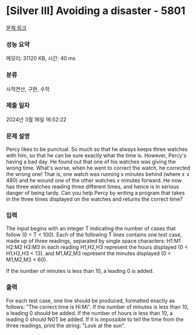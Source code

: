 # [Silver III] Avoiding a disaster - 5801 

[문제 링크](https://www.acmicpc.net/problem/5801) 

### 성능 요약

메모리: 31120 KB, 시간: 40 ms

### 분류

사칙연산, 구현, 수학

### 제출 일자

2024년 3월 16일 16:52:22

### 문제 설명

<p>Percy likes to be punctual. So much so that he always keeps three watches with him, so that he can be sure exactly what the time is. However, Percy's having a bad day. He found out that one of his watches was giving the wrong time. What's worse, when he went to correct the watch, he corrected the wrong one! That is, one watch was running x minutes behind (where x ≤ 480) and he wound one of the other watches x minutes forward. He now has three watches reading three different times, and hence is in serious danger of being tardy. Can you help Percy by writing a program that takes in the three times displayed on the watches and returns the correct time?</p>

### 입력 

 <p>The input begins with an integer T indicating the number of cases that follow (0 < T < 100). Each of the following T lines contains one test case, made up of three readings, separated by single space characters: H1:M1 H2:M2 H3:M3 In each reading H1,H2,H3 represent the hours displayed (0 < H1,H2,H3 < 13), and M1,M2,M3 represent the minutes displayed (0 < M1,M2,M3 < 60).</p>

<p>If the number of minutes is less than 10, a leading 0 is added.</p>

### 출력 

 <p>For each test case, one line should be produced, formatted exactly as follows: "The correct time is Hi:Mi". If the number of minutes is less than 10, a leading 0 should be added. If the number of hours is less than 10, a leading 0 should NOT be added. If it is impossible to tell the time from the three readings, print the string: "Look at the sun".</p>

